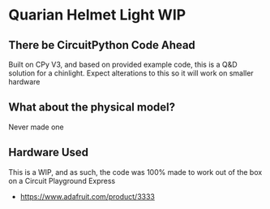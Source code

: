 # Quarian Helmet Light WIP

## There be CircuitPython Code Ahead

Built on CPy V3, and based on provided example code, this is a Q&D solution for a chinlight. Expect alterations to this so it will work on smaller hardware

## What about the physical model?

Never made one

## Hardware Used

This is a WIP, and as such, the code was 100% made to work out of the box on a Circuit Playground Express
* <https://www.adafruit.com/product/3333>
